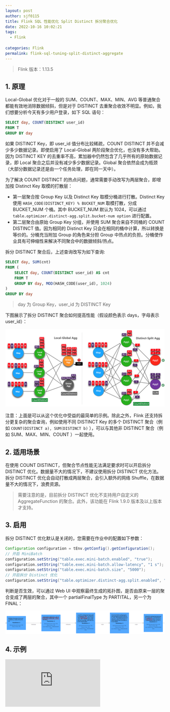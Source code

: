 ```yaml
---
layout: post
author: sjf0115
title: Flink SQL 性能优化 Split Distinct 拆分聚合优化
date: 2022-10-16 10:02:21
tags:
  - Flink

categories: Flink
permalink: flink-sql-tuning-split-distinct-aggregate
---
```


> Flink 版本：1.13.5

## 1. 原理

Local-Global 优化对于一般的 SUM、COUNT、MAX、MIN、AVG 等普通聚合都能有效地消除数据倾斜，但是对于 DISTINCT 去重聚合收效不明显。例如，我们想要分析今天有多少用户登录，如下 SQL 语句：
```sql
SELECT day, COUNT(DISTINCT user_id)
FROM T
GROUP BY day
```
如果 DISTINCT Key，即 user_id 值分布比较稀疏，COUNT DISTINCT 并不会减少多少数据记录。即使启用了 Local-Global 两阶段聚合优化，也没有多大帮助。因为 DISTINCT KEY 的去重率不高，累加器中仍然包含了几乎所有的原始数据记录，即 Local 聚合之后并没有减少多少数据记录。Global 聚合依然会成为瓶颈（大部分数据记录还是由一个任务处理，即在同一天中）。

为了解决 COUNT DISTINCT 的热点问题，通常需要手动改写为两层聚合，即增加按 Distinct Key 取模的打散层：
- 第一层聚合按 Group Key 以及 Distinct Key 取模分桶进行打散。Distinct Key 使用 `HASH_CODE(DISTINCT_KEY) % BUCKET_NUM` 取模打散，分成 BUCKET_NUM 个桶。其中 BUCKET_NUM 默认为 1024，可以通过 `table.optimizer.distinct-agg.split.bucket-num option` 进行配置。
- 第二层聚合由原始 Group Key 分组，并使用 SUM 聚合来自不同桶的 COUNT DISTINCT 值。因为相同的 Distinct Key 只会在相同的桶中计算，所以转换是等价的。分桶充当附加 Group 的角色来分担 Group 中热点的负担。分桶使作业具有可伸缩性来解决不同聚合中的数据倾斜/热点。

拆分 DISTINCT 聚合后，上述查询改写为如下查询:
```sql
SELECT day, SUM(cnt)
FROM (
    SELECT day, COUNT(DISTINCT user_id) AS cnt
    FROM T
    GROUP BY day, MOD(HASH_CODE(user_id), 1024)
)
GROUP BY day
```
> day 为 Group Key，user_id 为 DISTINCT Key

下图展示了拆分 DISTINCT 聚合如何提高性能（假设颜色表示 days，字母表示 user_id）：

![](https://github.com/sjf0115/ImageBucket/blob/main/Flink/flink-sql-tuning-split-distinct-aggregate-1.png?raw=true)

注意：上面是可以从这个优化中受益的最简单的示例。除此之外，Flink 还支持拆分更复杂的聚合查询，例如使用不同 DISTINCT Key 的多个 DISTINCT 聚合（例如 `COUNT(DISTINCT a), SUM(DISTINCT b)` ），可以与其他非 DISTINCT 聚合（例如 SUM、MAX、MIN、COUNT ）一起使用。

## 2. 适用场景

在使用 COUNT DISTINCT，但聚合节点性能无法满足要求时可以开启拆分 DISTINCT 优化。数据量不大的情况下，不建议使用拆分 DISTINCT 优化方法。拆分 DISTINCT 优化会自动打散成两层聚合，会引入额外的网络 Shuffle，在数据量不大的情况下，浪费资源。

> 需要注意的是，目前拆分 DISTINCT 优化不支持用户自定义的 AggregateFunction 的聚合。此外，该功能在 Flink 1.9.0 版本及以上版本才支持。

## 3. 启用

拆分 DISTINCT 优化默认是关闭的，您需要在作业中的配置如下参数：
```java
Configuration configuration = tEnv.getConfig().getConfiguration();
// 开启 MiniBatch
configuration.setString("table.exec.mini-batch.enabled", "true");
configuration.setString("table.exec.mini-batch.allow-latency", "1 s");
configuration.setString("table.exec.mini-batch.size", "5000");
// 开启拆分 Distinct 优化
configuration.setString("table.optimizer.distinct-agg.split.enabled", "true");
```
判断是否生效，可以通过 Web UI 中观察最终生成的拓扑图，是否由原来一层的聚合变成了两层的聚合，其中一个 partialFinalType 为 PARTITAL，另一个为 FINAL：

![](https://github.com/sjf0115/ImageBucket/blob/main/Flink/flink-sql-tuning-split-distinct-aggregate-2.png?raw=true)

## 4. 示例

![SplitDistinctAggExample](https://github.com/sjf0115/data-example/blob/master/flink-example/src/main/java/com/flink/example/table/tuning/skew/SplitDistinctAggExample.java)
